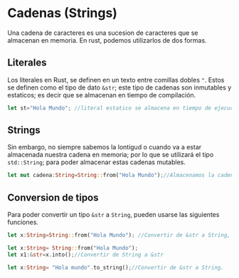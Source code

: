# Cadenas (Strings)

Una cadena de caracteres es una sucesion de caracteres que se almacenan en memoria. En rust, podemos utilizarlos de dos formas.

## Literales

Los literales en Rust, se definen en un texto entre comillas dobles ```"```. Estos se definen como el tipo de dato ```&str```; este tipo de cadenas son inmutables y estaticos; es decir que se almacenan en tiempo de compilación.

```rust
let st="Hola Mundo"; //literal estatico se almacena en tiempo de ejecucion.
```

## Strings

Sin embargo, no siempre sabemos la lontigud o cuando va a estar almacenada nuestra cadena en memoria; por lo que se utilizará el tipo ```std::String```; para poder almacenar estas cadenas mutables.

```rust
let mut cadena:String=String::from("Hola Mundo");//Almacenamos la cadena "Hola mundo como mutable"
```

## Conversion de tipos

Para poder convertir un tipo ```&str``` a ```String```, pueden usarse las siguientes funciones.

```rust
let x:String=String::from("Hola Mundo"); //Convertir de &str a String, creando una nueva cadena.
```

```rust
let x:String= String::from("Hola Mundo");
let x1:&str=x.into();//Convertir de String a &str
```

```rust
let x:String= "Hola mundo".to_string();//Convertir de &str a String.
```
